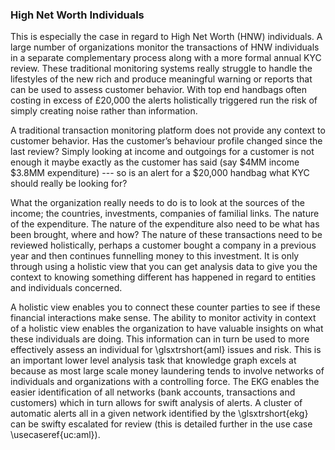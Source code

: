 ### High Net Worth Individuals

This is especially the case in regard to High Net Worth (HNW) individuals.
A large number of organizations monitor the transactions of HNW individuals
in a separate complementary process along with a more formal annual KYC review.
These traditional monitoring systems really struggle to handle the lifestyles
of the new rich and produce meaningful warning or reports that can be used to
assess customer behavior.
With top end handbags often costing in excess of £20,000 the alerts
holistically triggered run the risk of simply creating noise rather
than information.

A traditional transaction monitoring platform does not provide any context to
customer behavior.
Has the customer’s behaviour profile changed since the last review?
Simply looking at income and outgoings for a customer is not enough it
maybe exactly as the customer has said (say $4MM income $3.8MM expenditure)
--- so is an alert for a $20,000 handbag what KYC should really be
looking for?

What the organization really needs to do is to look at the sources of the
income; the countries, investments, companies of familial links.
The nature of the expenditure.
The nature of the expenditure also need to
be what has been brought, where and how? The nature of these transactions need to be reviewed holistically, perhaps a customer bought a company in a previous year and then continues funnelling money to this investment.
It is only through using a holistic view that you can get analysis data to give you the context to knowing something different has happened in regard to entities and individuals concerned.

A holistic view enables you to connect these counter parties to see if these financial interactions make sense.
The ability to monitor activity in context of a holistic view enables the organization to have valuable insights on what these individuals are doing.
This information can in turn be used to more effectively assess an individual for \glsxtrshort{aml} issues and risk.
This is an important lower level analysis task that knowledge graph excels at because as most large scale money laundering tends to involve networks of individuals and organizations with a controlling force.
The EKG enables the easier identification of all networks (bank accounts, transactions and customers) which in turn allows for swift analysis of alerts.
A cluster of automatic alerts all in a given network identified by the \glsxtrshort{ekg} can be swifty escalated for review (this is detailed further in the use case \usecaseref{uc:aml}).
